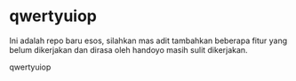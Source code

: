 qwertyuiop
==========

Ini adalah repo baru esos, silahkan mas adit tambahkan beberapa fitur yang belum dikerjakan dan dirasa oleh handoyo masih sulit dikerjakan.

qwertyuiop
